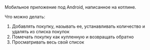 Мобильное приложение под Android, написанное на котлине.

Что можно делать:
1) Добавлять покупку, называть ее, устанавливать количество и удалять из списка покупок
2) Помечать покупку как купленную и возвращать обратно
3) Просматривать весь свой список
